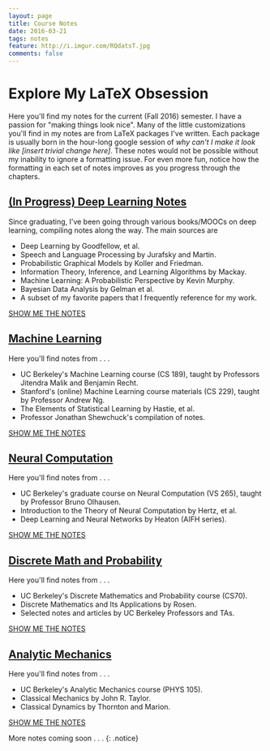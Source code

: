 ```yaml
---
layout: page
title: Course Notes
date: 2016-03-21
tags: notes
feature: http://i.imgur.com/RQdatsT.jpg
comments: false
---
```

    
# Explore My LaTeX Obsession

Here you'll find my notes for the current (Fall 2016) semester. I have a passion for "making things look nice". Many of the little customizations you'll find in my notes are from LaTeX packages I've written. Each
package is usually born in the hour-long google session of *why can't I make it look like [insert trivial change here]*.
These notes would not be possible without my inability to ignore a formatting issue. For even more fun, notice how the formatting
in each set of notes improves as you progress through the chapters.

## [(In Progress) Deep Learning Notes]({{site.url}}/assets/pdf/CondensedSummaries.pdf)

Since graduating, I've been going through various books/MOOCs on deep learning, compiling notes along the way. The main sources are 

* Deep Learning by Goodfellow, et al.
* Speech and Language Processing by Jurafsky and Martin.
* Probabilistic Graphical Models by Koller and Friedman.
* Information Theory, Inference, and Learning Algorithms by Mackay.
* Machine Learning: A Probabilistic Perspective by Kevin Murphy. 
* Bayesian Data Analysis by Gelman et al.
* A subset of my favorite papers that I frequently reference for my work.

<div markdown="0"><a href="{{site.url}}/assets/pdf/CondensedSummaries.pdf" class="btn btn-info">SHOW ME THE NOTES</a></div>

## [Machine Learning]({{site.url}}/assets/pdf/LectureNotesCS189.pdf)

Here you'll find notes from . . . 

* UC Berkeley's Machine Learning course (CS 189), taught by Professors Jitendra Malik and Benjamin Recht.
* Stanford's (online) Machine Learning course materials (CS 229), taught by Professor Andrew Ng.
* The Elements of Statistical Learning by Hastie, et al. 
* Professor Jonathan Shewchuck's compilation of notes.


<div markdown="0"><a href="{{site.url}}/assets/pdf/LectureNotesCS189.pdf" class="btn btn-info">SHOW ME THE NOTES</a></div>


## [Neural Computation]({{site.url}}/assets/pdf/LectureNotesVS265.pdf)

Here you'll find notes from . . . 

* UC Berkeley's graduate course on Neural Computation (VS 265), taught by Professor Bruno Olhausen.
* Introduction to the Theory of Neural Computation by Hertz, et al.
* Deep Learning and Neural Networks by Heaton (AIFH series). 
 
<div markdown="0"><a href="{{site.url}}/assets/pdf/LectureNotesVS265.pdf" class="btn btn-info">SHOW ME THE NOTES</a></div>


## [Discrete Math and Probability]({{site.url}}/assets/pdf/LectureNotesCS70.pdf)

Here you'll find notes from . . . 

* UC Berkeley's Discrete Mathematics and Probability course (CS70).
* Discrete Mathematics and Its Applications by Rosen.
* Selected notes and articles by UC Berkeley Professors and TAs.


<div markdown="0"><a href="{{site.url}}/assets/pdf/LectureNotesCS70.pdf" class="btn btn-info">SHOW ME THE NOTES</a></div>



## [Analytic Mechanics]({{site.url}}/assets/pdf/Notes_PHYS105.pdf)

Here you'll find notes from . . . 

* UC Berkeley's Analytic Mechanics course (PHYS 105).
* Classical Mechanics by John R. Taylor.
* Classical Dynamics by Thornton and Marion.
 

<div markdown="0"><a href="{{site.url}}/assets/pdf/Notes_PHYS105.pdf" class="btn btn-info">SHOW ME THE NOTES</a></div>

More notes coming soon . . . 
{: .notice}

